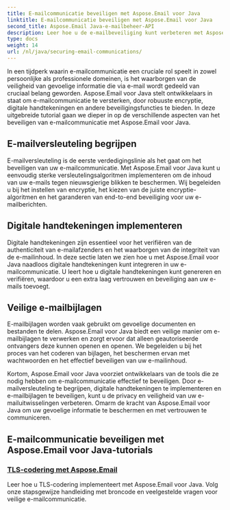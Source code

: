 ```yaml
---
title: E-mailcommunicatie beveiligen met Aspose.Email voor Java
linktitle: E-mailcommunicatie beveiligen met Aspose.Email voor Java
second_title: Aspose.Email Java-e-mailbeheer-API
description: Leer hoe u de e-mailbeveiliging kunt verbeteren met Aspose.Email voor Java. Onze tutorials behandelen encryptie, digitale handtekeningen en meer voor veilige e-mailcommunicatie.
type: docs
weight: 14
url: /nl/java/securing-email-communications/
---
```


In een tijdperk waarin e-mailcommunicatie een cruciale rol speelt in zowel persoonlijke als professionele domeinen, is het waarborgen van de veiligheid van gevoelige informatie die via e-mail wordt gedeeld van cruciaal belang geworden. Aspose.Email voor Java stelt ontwikkelaars in staat om e-mailcommunicatie te versterken, door robuuste encryptie, digitale handtekeningen en andere beveiligingsfuncties te bieden. In deze uitgebreide tutorial gaan we dieper in op de verschillende aspecten van het beveiligen van e-mailcommunicatie met Aspose.Email voor Java.

## E-mailversleuteling begrijpen
E-mailversleuteling is de eerste verdedigingslinie als het gaat om het beveiligen van uw e-mailcommunicatie. Met Aspose.Email voor Java kunt u eenvoudig sterke versleutelingsalgoritmen implementeren om de inhoud van uw e-mails tegen nieuwsgierige blikken te beschermen. Wij begeleiden u bij het instellen van encryptie, het kiezen van de juiste encryptie-algoritmen en het garanderen van end-to-end beveiliging voor uw e-mailberichten.

## Digitale handtekeningen implementeren
Digitale handtekeningen zijn essentieel voor het verifiëren van de authenticiteit van e-mailafzenders en het waarborgen van de integriteit van de e-mailinhoud. In deze sectie laten we zien hoe u met Aspose.Email voor Java naadloos digitale handtekeningen kunt integreren in uw e-mailcommunicatie. U leert hoe u digitale handtekeningen kunt genereren en verifiëren, waardoor u een extra laag vertrouwen en beveiliging aan uw e-mails toevoegt.

## Veilige e-mailbijlagen
E-mailbijlagen worden vaak gebruikt om gevoelige documenten en bestanden te delen. Aspose.Email voor Java biedt een veilige manier om e-mailbijlagen te verwerken en zorgt ervoor dat alleen geautoriseerde ontvangers deze kunnen openen en openen. We begeleiden u bij het proces van het coderen van bijlagen, het beschermen ervan met wachtwoorden en het effectief beveiligen van uw e-mailinhoud.

Kortom, Aspose.Email voor Java voorziet ontwikkelaars van de tools die ze nodig hebben om e-mailcommunicatie effectief te beveiligen. Door e-mailversleuteling te begrijpen, digitale handtekeningen te implementeren en e-mailbijlagen te beveiligen, kunt u de privacy en veiligheid van uw e-mailuitwisselingen verbeteren. Omarm de kracht van Aspose.Email voor Java om uw gevoelige informatie te beschermen en met vertrouwen te communiceren.

## E-mailcommunicatie beveiligen met Aspose.Email voor Java-tutorials
### [TLS-codering met Aspose.Email](./tls-encryption/)
Leer hoe u TLS-codering implementeert met Aspose.Email voor Java. Volg onze stapsgewijze handleiding met broncode en veelgestelde vragen voor veilige e-mailcommunicatie.